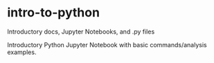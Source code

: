 # intro-to-python
Introductory docs, Jupyter Notebooks, and .py files

Introductory Python Jupyter Notebook with basic commands/analysis examples.
